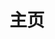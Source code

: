 ---
home: true
icon: fas fa-home
title: 主页
heroImage: /logo.svg
# bgImage: https://theme-hope-assets.vuejs.press/bg/6-light.svg
# bgImageDark: https://theme-hope-assets.vuejs.press/bg/6-dark.svg
# bgImageStyle:
#   background-attachment: fixed
heroText: JavaPark
tagline: 分享编程学习、面试求职、效率工具等方面内容。
# actions:
#   - text: 使用指南 💡
#     link: /home
#     type: primary

#   - text: 直达源码
#     link: https://github.com/cunyu1943/JavaPark

# highlights:

  # - header: 在这里你能看到以下方面的内容
features:
  - title: 好物周刊
    icon: fa-solid fa-newspaper
    details: 记录每周有价值的信息
    link: /weekly/2023/0415-0421/
  - title: Java SE
    icon: iconfont icon-java
    details: Java 基础教程
    link: /java-tutorial/javase-series/20220701-intro-to-java/
  - title: 电子书
    icon: iconfont icon-pdf
    details: 网上收集的各种电子书籍
    link: https://github.com/cunyu1943/ebooks
---
